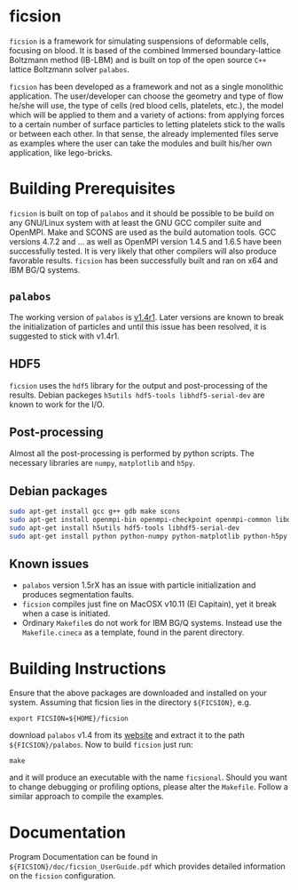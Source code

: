 ficsion
==========

`ficsion` is a framework for simulating suspensions of deformable cells, focusing on blood. It is based of the combined Immersed boundary-lattice Boltzmann method (IB-LBM) and is built on top of the open source `C++` lattice Boltzmann solver `palabos`.

`ficsion` has been developed as a framework and not as a single monolithic application. The user/developer can choose the geometry and type of flow he/she will use, the type of cells (red blood cells, platelets, etc.), the model which will be applied to them and a variety of actions: from applying forces to a certain number of surface particles to letting platelets stick to the walls or between each other. In that sense, the already implemented files serve as examples where the user can take the modules and built his/her own application, like lego-bricks.

Building Prerequisites
====================

`ficsion` is built on top of `palabos` and it should be possible to be build on any GNU/Linux system with at least the GNU GCC compiler suite and OpenMPI. Make and SCONS are used as the build automation tools. GCC versions 4.7.2 and ... as well as OpenMPI version 1.4.5 and 1.6.5 have been successfully tested. It is very likely that other compilers will also produce favorable results. `ficsion` has been successfully built and ran on x64 and IBM BG/Q systems. 

## `palabos`
The working version of `palabos` is [v1.4r1](http://www.palabos.org/images/palabos_releases/palabos-v1.4r1.zip). Later versions are known to break the initialization of particles and until this issue has been resolved, it is suggested to stick with v1.4r1.

## HDF5
`ficsion` uses the `hdf5` library for the output and post-processing of the results. Debian packeges `h5utils hdf5-tools libhdf5-serial-dev` are known to work for the I/O.

## Post-processing
Almost all the post-processing is performed by python scripts. The necessary libraries are `numpy`, `matplotlib` and `h5py`.

## Debian packages

```bash
sudo apt-get install gcc g++ gdb make scons
sudo apt-get install openmpi-bin openmpi-checkpoint openmpi-common libopenmpi-dev
sudo apt-get install h5utils hdf5-tools libhdf5-serial-dev
sudo apt-get install python python-numpy python-matplotlib python-h5py
```


## Known issues
* `palabos` version 1.5rX has an issue with particle initialization and produces segmentation faults.
* `ficsion` compiles just fine on MacOSX v10.11 (El Capitain), yet it break when a case is initiated.
* Ordinary `Makefile`s do not work for IBM BG/Q systems. Instead use the `Makefile.cineca` as a template, found in the parent directory.

Building Instructions
====================

Ensure that the above packages are downloaded and installed on your system. Assuming that ficsion lies in the directory `${FICSION}`,  e.g. 
```shell
export FICSION=${HOME}/ficsion
```
download `palabos` v1.4 from its [website](http://www.palabos.org/images/palabos_releases/palabos-v1.4r1.zip) and extract it to the path `${FICSION}/palabos`. Now to build `ficsion` just run:
``` shell
make
```
and it will produce an executable with the name `ficsional`. Should you want to change debugging or profiling options, please alter the `Makefile`. Follow a similar approach to compile the examples.


Documentation
=============

Program Documentation can be found in `${FICSION}/doc/ficsion_UserGuide.pdf` which provides detailed information on the `ficsion` configuration.